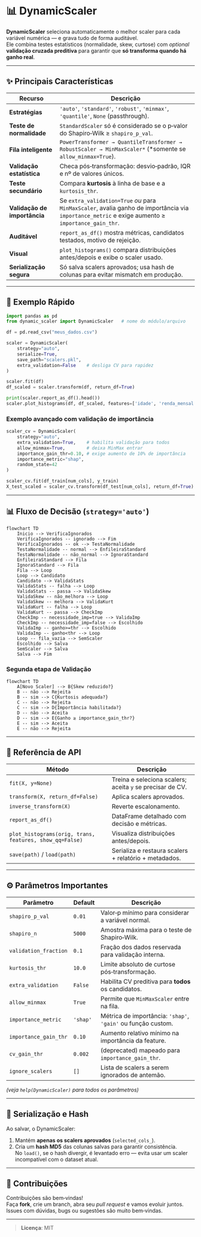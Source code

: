 # 📊 DynamicScaler

**DynamicScaler** seleciona automaticamente o melhor scaler para cada variável numérica — e grava tudo de forma auditável.  
Ele combina testes estatísticos (normalidade, skew, curtose) com *optional* **validação cruzada preditiva** para garantir que **só transforma quando há ganho real**.

---

## ✨ Principais Características

| Recurso | Descrição |
|---------|-----------|
| **Estratégias** | `'auto'`, `'standard'`, `'robust'`, `'minmax'`, `'quantile'`, `None` (passthrough). |
| **Teste de normalidade** | `StandardScaler` só é considerado se o p‑valor do Shapiro‑Wilk ≥ `shapiro_p_val`. |
| **Fila inteligente** | `PowerTransformer → QuantileTransformer → RobustScaler → MinMaxScaler*` (*somente se `allow_minmax=True`). |
| **Validação estatística** | Checa pós‑transformação: desvio‑padrão, IQR e nº de valores únicos. |
| **Teste secundário** | Compara **kurtosis** à linha de base e a `kurtosis_thr`. |
| **Validação de importância** | Se `extra_validation=True` *ou* para `MinMaxScaler`, avalia ganho de importância via `importance_metric` e exige aumento ≥ `importance_gain_thr`. |
| **Auditável** | `report_as_df()` mostra métricas, candidatos testados, motivo de rejeição. |
| **Visual** | `plot_histograms()` compara distribuições antes/depois e exibe o scaler usado. |
| **Serialização segura** | Só salva scalers aprovados; usa hash de colunas para evitar mismatch em produção. |

---

## 🚀 Exemplo Rápido

```python
import pandas as pd
from dynamic_scaler import DynamicScaler   # nome do módulo/arquivo

df = pd.read_csv("meus_dados.csv")

scaler = DynamicScaler(
    strategy="auto",
    serialize=True,
    save_path="scalers.pkl",
    extra_validation=False    # desliga CV para rapidez
)

scaler.fit(df)
df_scaled = scaler.transform(df, return_df=True)

print(scaler.report_as_df().head())
scaler.plot_histograms(df, df_scaled, features=['idade', 'renda_mensal'])
```

### Exemplo avançado com validação de importância

```python
scaler_cv = DynamicScaler(
    strategy="auto",
    extra_validation=True,    # habilita validação para todos
    allow_minmax=True,        # deixa MinMax entrar
    importance_gain_thr=0.10, # exige aumento de 10% de importância
    importance_metric="shap",
    random_state=42
)

scaler_cv.fit(df_train[num_cols], y_train)
X_test_scaled = scaler_cv.transform(df_test[num_cols], return_df=True)
```

---

## 📊 Fluxo de Decisão (`strategy='auto'`)

```mermaid
flowchart TD
    Inicio --> VerificaIgnorados
    VerificaIgnorados -- ignorado --> Fim
    VerificaIgnorados -- ok --> TestaNormalidade
    TestaNormalidade -- normal --> EnfileiraStandard
    TestaNormalidade -- não_normal --> IgnoraStandard
    EnfileiraStandard --> Fila
    IgnoraStandard --> Fila
    Fila --> Loop
    Loop --> Candidato
    Candidato --> ValidaStats
    ValidaStats -- falha --> Loop
    ValidaStats -- passa --> ValidaSkew
    ValidaSkew -- não_melhora --> Loop
    ValidaSkew -- melhora --> ValidaKurt
    ValidaKurt -- falha --> Loop
    ValidaKurt -- passa --> CheckImp
    CheckImp -- necessidade_imp=true --> ValidaImp
    CheckImp -- necessidade_imp=false --> Escolhido
    ValidaImp -- ganho>=thr --> Escolhido
    ValidaImp -- ganho<thr --> Loop
    Loop -- fila_vazia --> SemScaler
    Escolhido --> Salva
    SemScaler --> Salva
    Salva --> Fim
```

### Segunda etapa de Validação

```mermaid
flowchart TD
    A[Novo Scaler] --> B{Skew reduzido?}
    B -- não --> Rejeita
    B -- sim --> C{Kurtosis adequada?}
    C -- não --> Rejeita
    C -- sim --> D{Importância habilitada?}
    D -- não --> Aceita
    D -- sim --> E{Ganho ≥ importance_gain_thr?}
    E -- sim --> Aceita
    E -- não --> Rejeita
```

---

## 📒 Referência de API

| Método | Descrição |
|--------|-----------|
| `fit(X, y=None)` | Treina e seleciona scalers; aceita `y` se precisar de CV. |
| `transform(X, return_df=False)` | Aplica scalers aprovados. |
| `inverse_transform(X)` | Reverte escalonamento. |
| `report_as_df()` | DataFrame detalhado com decisão e métricas. |
| `plot_histograms(orig, trans, features, show_qq=False)` | Visualiza distribuições antes/depois. |
| `save(path)` / `load(path)` | Serializa e restaura scalers + relatório + metadados. |

---

## ⚙️ Parâmetros Importantes

| Parâmetro | Default | Descrição |
|-----------|---------|-----------|
| `shapiro_p_val` | `0.01` | Valor‑p mínimo para considerar a variável normal. |
| `shapiro_n` | `5000` | Amostra máxima para o teste de Shapiro‑Wilk. |
| `validation_fraction` | `0.1` | Fração dos dados reservada para validação interna. |
| `kurtosis_thr` | `10.0` | Limite absoluto de curtose pós‑transformação. |
| `extra_validation` | `False` | Habilita CV preditiva para **todos** os candidatos. |
| `allow_minmax` | `True` | Permite que `MinMaxScaler` entre na fila. |
| `importance_metric` | `'shap'` | Métrica de importância: `'shap'`, `'gain'` ou função custom. |
| `importance_gain_thr` | `0.10` | Aumento relativo mínimo na importância da feature. |
| `cv_gain_thr` | `0.002` | (deprecated) mapeado para `importance_gain_thr`. |
| `ignore_scalers` | `[]` | Lista de scalers a serem ignorados de antemão. |

*(veja `help(DynamicScaler)` para todos os parâmetros)*

---

## 🔐 Serialização e Hash

Ao salvar, o DynamicScaler:
1. Mantém **apenas os scalers aprovados** (`selected_cols_`).
2. Cria um **hash MD5** das colunas salvas para garantir consistência.  
   No `load()`, se o hash divergir, é levantado erro — evita usar um scaler
   incompatível com o dataset atual.

---

## 🤝 Contribuições

Contribuições são bem‑vindas!  
Faça **fork**, crie um branch, abra seu *pull request* e vamos evoluir juntos.  
Issues com dúvidas, bugs ou sugestões são muito bem‑vindas.

---

> **Licença**: MIT
